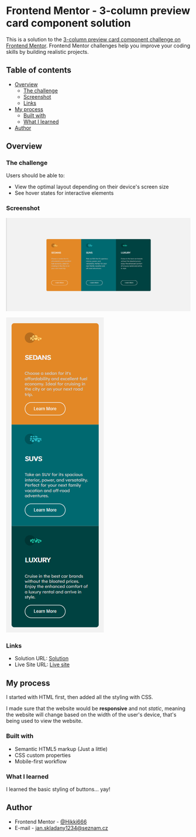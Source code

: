 # Frontend Mentor - 3-column preview card component solution

This is a solution to the [3-column preview card component challenge on Frontend Mentor](https://www.frontendmentor.io/challenges/3column-preview-card-component-pH92eAR2-). Frontend Mentor challenges help you improve your coding skills by building realistic projects. 

## Table of contents

- [Overview](#overview)
  - [The challenge](#the-challenge)
  - [Screenshot](#screenshot)
  - [Links](#links)
- [My process](#my-process)
  - [Built with](#built-with)
  - [What I learned](#what-i-learned)
- [Author](#author)

## Overview

### The challenge

Users should be able to:

- View the optimal layout depending on their device's screen size
- See hover states for interactive elements

### Screenshot

![](./screenshots/screenshot-desktop.png)

![](./screenshots/screenshot-mobile.png)

### Links

- Solution URL: [Solution](https://www.frontendmentor.io/solutions/tools-used-none-just-a-bit-of-html-and-css-MzFJKCVy7)
- Live Site URL: [Live site](https://sklady.netlify.app/challengesfrontedmentor/3-column-preview-card-component/index.html)

## My process

I started with HTML first, then added all the styling with CSS.

I made sure that the website would be **responsive** and not *static*, meaning the website will change based on the width of the user's device, that's being used to view the website.

### Built with

- Semantic HTML5 markup (Just a little)
- CSS custom properties
- Mobile-first workflow

### What I learned

I learned the basic styling of buttons... yay!

## Author

- Frontend Mentor - [@Hikki666](https://www.frontendmentor.io/profile/Hikki666)
- E-mail - jan.skladany1234@seznam.cz
